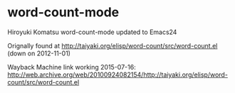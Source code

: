 # word-count-mode
Hiroyuki Komatsu word-count-mode updated to Emacs24

Orignally found at http://taiyaki.org/elisp/word-count/src/word-count.el (down on 2012-11-01)

Wayback Machine link working 2015-07-16: http://web.archive.org/web/20100924082154/http://taiyaki.org/elisp/word-count/src/word-count.el
